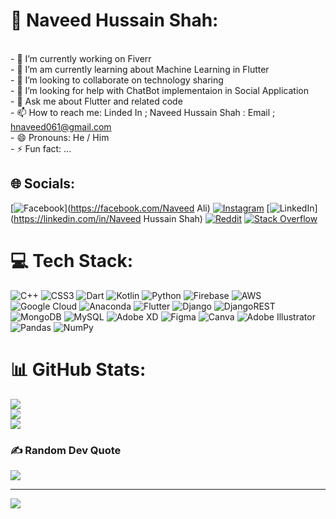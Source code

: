 # 💫 Naveed Hussain Shah:
<br>- 🔭 I’m currently working on Fiverr<br>- 🌱 I’m am currently learning about Machine Learning in Flutter<br>- 👯 I’m looking to collaborate on technology sharing <br>- 🤔 I’m looking for help with ChatBot implementaion in Social Application<br>- 💬 Ask me about Flutter and related code<br>- 📫 How to reach me: Linded In ; Naveed Hussain Shah : Email ; hnaveed061@gmail.com<br>- 😄 Pronouns: He / Him<br>- ⚡ Fun fact: ...


## 🌐 Socials:
[![Facebook](https://img.shields.io/badge/Facebook-%231877F2.svg?logo=Facebook&logoColor=white)](https://facebook.com/Naveed Ali) [![Instagram](https://img.shields.io/badge/Instagram-%23E4405F.svg?logo=Instagram&logoColor=white)](https://instagram.com/sshah_naveed) [![LinkedIn](https://img.shields.io/badge/LinkedIn-%230077B5.svg?logo=linkedin&logoColor=white)](https://linkedin.com/in/Naveed Hussain Shah) [![Reddit](https://img.shields.io/badge/Reddit-%23FF4500.svg?logo=Reddit&logoColor=white)](https://reddit.com/user/navidanchitrali) [![Stack Overflow](https://img.shields.io/badge/-Stackoverflow-FE7A16?logo=stack-overflow&logoColor=white)](https://stackoverflow.com/users/navidanchitrali) 

# 💻 Tech Stack:
![C++](https://img.shields.io/badge/c++-%2300599C.svg?style=for-the-badge&logo=c%2B%2B&logoColor=white) ![CSS3](https://img.shields.io/badge/css3-%231572B6.svg?style=for-the-badge&logo=css3&logoColor=white) ![Dart](https://img.shields.io/badge/dart-%230175C2.svg?style=for-the-badge&logo=dart&logoColor=white) ![Kotlin](https://img.shields.io/badge/kotlin-%230095D5.svg?style=for-the-badge&logo=kotlin&logoColor=white) ![Python](https://img.shields.io/badge/python-3670A0?style=for-the-badge&logo=python&logoColor=ffdd54) ![Firebase](https://img.shields.io/badge/firebase-%23039BE5.svg?style=for-the-badge&logo=firebase) ![AWS](https://img.shields.io/badge/AWS-%23FF9900.svg?style=for-the-badge&logo=amazon-aws&logoColor=white) ![Google Cloud](https://img.shields.io/badge/Google%20Cloud-%234285F4.svg?style=for-the-badge&logo=google-cloud&logoColor=white) ![Anaconda](https://img.shields.io/badge/Anaconda-%2344A833.svg?style=for-the-badge&logo=anaconda&logoColor=white) ![Flutter](https://img.shields.io/badge/Flutter-%2302569B.svg?style=for-the-badge&logo=Flutter&logoColor=white) ![Django](https://img.shields.io/badge/django-%23092E20.svg?style=for-the-badge&logo=django&logoColor=white) ![DjangoREST](https://img.shields.io/badge/DJANGO-REST-ff1709?style=for-the-badge&logo=django&logoColor=white&color=ff1709&labelColor=gray) ![MongoDB](https://img.shields.io/badge/MongoDB-%234ea94b.svg?style=for-the-badge&logo=mongodb&logoColor=white) ![MySQL](https://img.shields.io/badge/mysql-%2300f.svg?style=for-the-badge&logo=mysql&logoColor=white) ![Adobe XD](https://img.shields.io/badge/Adobe%20XD-470137?style=for-the-badge&logo=Adobe%20XD&logoColor=#FF61F6) 	![Figma](https://img.shields.io/badge/figma-%23F24E1E.svg?style=for-the-badge&logo=figma&logoColor=white) ![Canva](https://img.shields.io/badge/Canva-%2300C4CC.svg?style=for-the-badge&logo=Canva&logoColor=white) ![Adobe Illustrator](https://img.shields.io/badge/adobeillustrator-%23FF9A00.svg?style=for-the-badge&logo=adobeillustrator&logoColor=white) ![Pandas](https://img.shields.io/badge/pandas-%23150458.svg?style=for-the-badge&logo=pandas&logoColor=white) ![NumPy](https://img.shields.io/badge/numpy-%23013243.svg?style=for-the-badge&logo=numpy&logoColor=white)
# 📊 GitHub Stats:
![](https://github-readme-stats.vercel.app/api?username=navidanchitrali&theme=merko&hide_border=false&include_all_commits=false&count_private=false)<br/>
![](https://github-readme-streak-stats.herokuapp.com/?user=navidanchitrali&theme=merko&hide_border=false)<br/>
![](https://github-readme-stats.vercel.app/api/top-langs/?username=navidanchitrali&theme=merko&hide_border=false&include_all_commits=false&count_private=false&layout=compact)

### ✍️ Random Dev Quote
![](https://quotes-github-readme.vercel.app/api?type=horizontal&theme=radical)

---
[![](https://visitcount.itsvg.in/api?id=navidanchitrali&icon=0&color=0)](https://visitcount.itsvg.in)

<!-- Proudly created with GPRM ( https://gprm.itsvg.in ) -->

